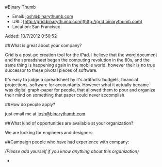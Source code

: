 
#Binary Thumb

* Email: [josh@binarythumb.com](mailto:josh@binarythumb.com)
* URL: [http://grid.binarythumb.com](http://grid.binarythumb.com)
* Location: San Francisco

Added: 10/7/2012 0:50:52

##What is great about your company?

Grid is a post-pc creation tool for the iPad. I believe that the word document and the spreadsheet began the computing revolution in the 80s, and the same thing is happening again in the mobile world, however their is no true successor to these pivotal pieces of software.



It's easy to judge a spreadsheet by it's artifacts: budgets, financial projections, software for accountants. However what it actually became was digital graph-paper for people, that allowed them to pour and organize their mind on something that paper could never accomplish.

##How do people apply?

just email me at josh@binarythumb.com

##What kind of opportunities are available at your organization?

We are looking for engineers and designers.

##Campaign people who have had experience with company:

*(Please add yourself if you know anything about this organization)*

* 


    